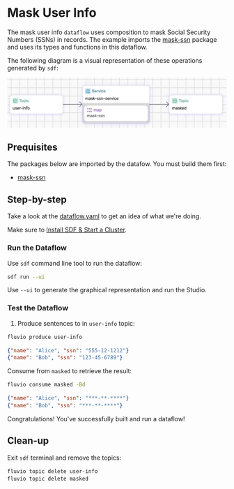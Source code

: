# Mask User Info

The mask user info `dataflow` uses composition to mask Social Security Numbers (SSNs) in records. The example imports the [mask-ssn] package and uses its types and functions in this dataflow.

The following diagram is a visual representation of these operations generated by `sdf`:

<p align="center">
 <img width="600" src="img/mask-user-info.jpg">
</p>

## Prequisites

The packages below are imported by the datafow. You must build them first:
  * [mask-ssn]


## Step-by-step

Take a look at the [dataflow.yaml](./dataflow.yaml) to get an idea of what we're doing.

Make sure to [Install SDF & Start a Cluster].


### Run the Dataflow

Use `sdf` command line tool to run the dataflow:

```bash
sdf run --ui
```

Use `--ui` to generate the graphical representation and run the Studio.


### Test the Dataflow

1. Produce sentences to in `user-info` topic:

```bash
fluvio produce user-info
```

```json
{"name": "Alice", "ssn": "555-12-1212"}
{"name": "Bob", "ssn": "123-45-6789"}
```

Consume from `masked` to retrieve the result:

```bash
fluvio consume masked -Bd
```

```json
{"name": "Alice", "ssn": "***-**-****"}
{"name": "Bob", "ssn": "***-**-****"}
```

Congratulations! You've successfully built and run a dataflow!

## Clean-up

Exit `sdf` terminal and remove the topics:

```bash
fluvio topic delete user-info
fluvio topic delete masked
```


[Install SDF & Start a Cluster]: /README.MD#prerequisites
[mask-ssn]: ./packages/mask-ssn